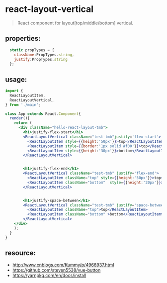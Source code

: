 # react-layout-vertical
> React component for layout[top/middle/bottom] vertical.


## properties:
```javascript
  static propTypes = {
    className:PropTypes.string,
    justify:PropTypes.string
  };
```

## usage:
```jsx
import {
  ReactLayoutItem,
  ReactLayoutVertical,
} from './main';

class App extends React.Component{
  render(){
    return (
      <div className="hello-react-layout-tmb">
        <h1>justify-flex-start</h1>
        <ReactLayoutVertical className="test-tmb"justify='flex-start'>
          <ReactLayoutItem style={{height:'50px'}}>top</ReactLayoutItem>
          <ReactLayoutItem style={{border:'1px solid #f00'}}>top</ReactLayoutItem>
          <ReactLayoutItem style={{height:'30px'}}>bottom</ReactLayoutItem>
        </ReactLayoutVertical>


        <h1>justify-flex-end</h1>
        <ReactLayoutVertical className="test-tmb" justify='flex-end'>
          <ReactLayoutItem className="top" style={{height:'50px'}}>top</ReactLayoutItem>
          <ReactLayoutItem className="bottom"  style={{height:'20px'}}>bottom</ReactLayoutItem>
        </ReactLayoutVertical>


        <h1>justify-space-between</h1>
        <ReactLayoutVertical className="test-tmb" justify='space-between'>
          <ReactLayoutItem className="top">top</ReactLayoutItem>
          <ReactLayoutItem className="bottom" >bottom</ReactLayoutItem>
        </ReactLayoutVertical>
    </div>
    );
  }
}
```



## resource:
+ http://www.cnblogs.com/Kummy/p/4966937.html
+ https://github.com/steven5538/vue-button
+ https://yarnpkg.com/en/docs/install

